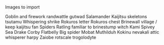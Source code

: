 Images to import

Goblin and firework
randwattle gutwad
Salamander
Kaijitsu skeletons
tsutamu
Whispering shrike
Rokuros letter
Rokuros chest
Brinewall village / keep
kaijitsu fan
Spiders
Ratling familiar to brinestump witch
Kami
Spivey
Sea Drake
Corby
Flatbelly
Big spider
Mobat
Muthilduh
Kokinu
nevakali
attic whisperer
harpy
Zaiobe
rotscale
trogolodyte